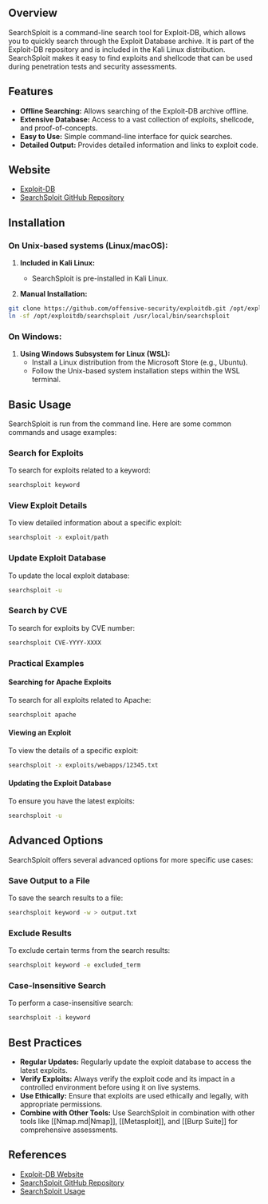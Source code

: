 ## Overview
SearchSploit is a command-line search tool for Exploit-DB, which allows you to quickly search through the Exploit Database archive. It is part of the Exploit-DB repository and is included in the Kali Linux distribution. SearchSploit makes it easy to find exploits and shellcode that can be used during penetration tests and security assessments.

## Features
- **Offline Searching:** Allows searching of the Exploit-DB archive offline.
- **Extensive Database:** Access to a vast collection of exploits, shellcode, and proof-of-concepts.
- **Easy to Use:** Simple command-line interface for quick searches.
- **Detailed Output:** Provides detailed information and links to exploit code.

## Website
- [Exploit-DB](https://www.exploit-db.com/)
- [SearchSploit GitHub Repository](https://github.com/offensive-security/exploitdb)

## Installation

### On Unix-based systems (Linux/macOS):
1. **Included in Kali Linux:**
   - SearchSploit is pre-installed in Kali Linux.

2. **Manual Installation:**
```sh
git clone https://github.com/offensive-security/exploitdb.git /opt/exploitdb
ln -sf /opt/exploitdb/searchsploit /usr/local/bin/searchsploit
```

### On Windows:
1. **Using Windows Subsystem for Linux (WSL):**
   - Install a Linux distribution from the Microsoft Store (e.g., Ubuntu).
   - Follow the Unix-based system installation steps within the WSL terminal.

## Basic Usage
SearchSploit is run from the command line. Here are some common commands and usage examples:

### Search for Exploits
To search for exploits related to a keyword:
```sh
searchsploit keyword
```

### View Exploit Details
To view detailed information about a specific exploit:
```sh
searchsploit -x exploit/path
```

### Update Exploit Database
To update the local exploit database:
```sh
searchsploit -u
```

### Search by CVE
To search for exploits by CVE number:
```sh
searchsploit CVE-YYYY-XXXX
```

### Practical Examples

#### Searching for Apache Exploits
To search for all exploits related to Apache:
```sh
searchsploit apache
```

#### Viewing an Exploit
To view the details of a specific exploit:
```sh
searchsploit -x exploits/webapps/12345.txt
```

#### Updating the Exploit Database
To ensure you have the latest exploits:
```sh
searchsploit -u
```

## Advanced Options
SearchSploit offers several advanced options for more specific use cases:

### Save Output to a File
To save the search results to a file:
```sh
searchsploit keyword -w > output.txt
```

### Exclude Results
To exclude certain terms from the search results:
```sh
searchsploit keyword -e excluded_term
```

### Case-Insensitive Search
To perform a case-insensitive search:
```sh
searchsploit -i keyword
```

## Best Practices
- **Regular Updates:** Regularly update the exploit database to access the latest exploits.
- **Verify Exploits:** Always verify the exploit code and its impact in a controlled environment before using it on live systems.
- **Use Ethically:** Ensure that exploits are used ethically and legally, with appropriate permissions.
- **Combine with Other Tools:** Use SearchSploit in combination with other tools like [[Nmap.md|Nmap]], [[Metasploit]], and [[Burp Suite]] for comprehensive assessments.

## References
- [Exploit-DB Website](https://www.exploit-db.com/)
- [SearchSploit GitHub Repository](https://github.com/offensive-security/exploitdb)
- [SearchSploit Usage](https://www.exploit-db.com/searchsploit)

